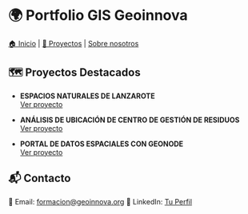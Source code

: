 # 🌍 Portfolio GIS Geoinnova

<nav>
  <a href="./">🏠 Inicio</a> |
  <a href="./proyectos">📂 Proyectos</a> |
  <a href="./about"> Sobre nosotros</a>
</nav>
 
## 🗺️ Proyectos Destacados
- **ESPACIOS NATURALES DE LANZAROTE**  
  [Ver proyecto](proyectos/proyecto1.md)

- **ANÁLISIS DE UBICACIÓN DE CENTRO DE GESTIÓN DE RESIDUOS**  
  [Ver proyecto](proyectos/proyecto2.md)

- **PORTAL DE DATOS ESPACIALES CON GEONODE**  
  [Ver proyecto](proyectos/proyecto3.md)

## 📬 Contacto
📧 Email: formacion@geoinnova.org
🔗 LinkedIn: [Tu Perfil](https://www.linkedin.com/school/geoinnova-formacion/)

